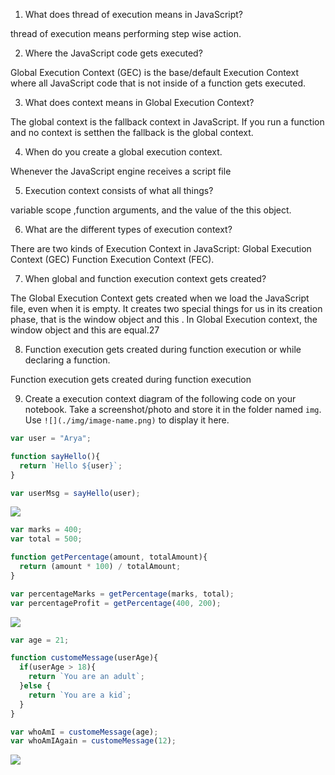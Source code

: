 1. What does thread of execution means in JavaScript?

thread of execution means performing step wise action.

2. Where the JavaScript code gets executed?

Global Execution Context (GEC)  is the base/default Execution Context where all JavaScript code that is not inside of a function gets executed.



3. What does context means in Global Execution Context?


The global context is the fallback context in JavaScript. If you run a function and no context is setthen the fallback is the global context. 

4. When do you create a global execution context.

Whenever the JavaScript engine receives a script file



5. Execution context consists of what all things?

variable scope ,function arguments, and the value of the this object.

6. What are the different types of execution context?

There are two kinds of Execution Context in JavaScript: Global Execution Context (GEC) Function Execution Context (FEC).

7. When global and function execution context gets created?


The Global Execution Context gets created when we load the JavaScript file, even when it is empty. It creates two special things for us in its creation phase, that is the window object and this . In Global Execution context, the window object and this are equal.27

8. Function execution gets created during function execution or while declaring a function.

 Function execution gets created during function execution 


9. Create a execution context diagram of the following code on your notebook. Take a screenshot/photo and store it in the folder named `img`. Use `![](./img/image-name.png)` to display it here.



```js
var user = "Arya";

function sayHello(){
  return `Hello ${user}`;
}

var userMsg = sayHello(user);
```

<!-- Put your image here -->

![](./img/image-name.jpg)



```js
var marks = 400;
var total = 500;

function getPercentage(amount, totalAmount){
  return (amount * 100) / totalAmount;
}

var percentageMarks = getPercentage(marks, total);
var percentageProfit = getPercentage(400, 200);
```

<!-- Put your image here -->

![](./img/image-name.jpg)



```js
var age = 21;

function customeMessage(userAge){
  if(userAge > 18){
    return `You are an adult`;
  }else {
    return `You are a kid`;
  }
}

var whoAmI = customeMessage(age);
var whoAmIAgain = customeMessage(12);
```

<!-- Put your image here -->

![](./img/image-name.jpg)